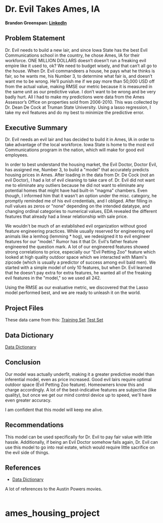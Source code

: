 # Dr. Evil Takes Ames, IA
#### Brandon Greenspan: [LinkedIn](https://https://www.linkedin.com/in/brandonlgreenspan)

## Problem Statement
Dr. Evil needs to build a new lair, and since Iowa State has the best Evil Communications school in the country, he chose Ames, IA for their workforce. ONE MILLION DOLLARS doesn’t doesn’t run a freaking evil empire like it used to, ok? We need to budget wisely, and that can’t all go to the house. When Dr. Evil commandeers a house, he pays what he thinks is fair, so he wants me, his Number 3, to determine what fair is, and doesn’t want me to be wrong. He’ll punish me if we pay more than 50,000 USD off from the actual value, making RMSE our metric because it is measured in the same unit as our predictive value. I don’t want to be wrong and be very badly hurt. All I had to make my predictions were data from the Ames Assessor’s Office on properties sold from 2006-2010. This was collected by Dr. Dean De Cock at Truman State University. Using a lasso regression, I take my evil features and do my best to minimize the predictive error.

## Executive Summary
Dr. Evil needs an evil lair and has decided to build it in Ames, IA in order to take advantage of the local workforce.  Iowa State is home to the most evil Communications program in the nation, which will make for good evil employees.

In order to best understand the housing market, the Evil Doctor, Doctor Evil, has assigned me, Number 3, to build a "model" that accurately predicts housing prices in Ames.  After loading in the data from Dr. De Cock (not an evil Doctor), I had a lot of evil cleaning to take care of.  Dr. Evil did not want me to eliminate any outliers because he did not want to eliminate any potential homes that might have had built-in "magma" chambers.  Even though, I informed him that it wasn't an option under the misc. category, he promptly reminded me of his evil credentials, and I obliged.  After filling in null values as zeros or "none" depending on the intended datatype, and changing ordinal categories to numerical values, EDA revealed the different features that already had a linear relationship with sale price.

We wouldn't be much of an established evil organization without good feature engineering practices.  While usually reserved for engineering evil animals like a lemhog (lemming * hog), we redesigned it to evil engineer features for our "model."  Rumor has it that Dr. Evil's father feature engineered the question mark.  A lot of our engineered features showed strong correlations to price, especially our "Evil Petting Zoo" feature which looked at high quality outdoor space which we interacted with Miami's zipcode (which is usually a predictor of success among evil bald men).  We started with a simple model of only 10 features, but when Dr. Evil learned that he doesn't pay extra for extra features, he wanted all of the freaking evil features in the "model," so we used all 242.

Using the RMSE as our evaluative metric, we discovered that the Lasso model performed best, and we are ready to unleash it on the world.

## Project Files
These data came from this:
[Training Set](datasets/train.csv)
[Test Set](datasets/test.csv)


## Data Dictionary
[Data Dictionary](http://jse.amstat.org/v19n3/decock/DataDocumentation.txt)


## Conclusion
Our model was actually underfit, making it a greater predictive model than inferential model, even as price increased.
Good evil lairs require optimal outdoor space (Evil Petting Zoo feature).  Homeowners know this and charge accordingly.  A lot of the best-indicative features are subjective (like quality), but once we get our mind control device up to speed, we'll have even greater accuracy.

I am confident that this model will keep me alive.


## Recommendations
This model can be used specifically for Dr. Evil to pay fair value with little hassle.  Additionally, if being an Evil Doctor somehow fails again, Dr. Evil can use this model to go into real estate, which would require little sacrifice on the evil side of things.


## References
- [Data Dictionary](http://jse.amstat.org/v19n3/decock/DataDocumentation.txt)

A lot of references to the Austin Powers movies.


```python

```
# ames_housing_project
